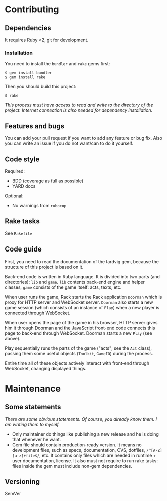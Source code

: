 # Contributing
## Dependencies
It requires Ruby >2, git for development.

### Installation
You need to install the `bundler` and `rake` gems first:

    $ gem install bundler
    $ gem install rake
    
Then you should build this project:

    $ rake
    
*This process must have access to read and write to the directory of the 
project. Internet connection is also needed for dependency installation.*

## Features and bugs
You can add your pull request if you want to add any feature or bug fix. Also 
you can write an issue if you do not want/can to do it yourself.
 
## Code style
Required:
- BDD (coverage as full as possible)
- YARD docs

Optional:
- No warnings from `rubocop`

## Rake tasks
See `Rakefile`

## Code guide
First, you need to read the documentation of the tardvig gem, because the
structure of this project is based on it.

Back-end code is written in Ruby language. It is divided into two parts (and
directories): `lib` and `game`. `lib` contents back-end engine and helper
classes, `game` consists of the game itself: acts, texts, etc.

When user runs the game, Rack starts the Rack application `Doorman` which is
proxy for HTTP server and WebSocket server. `Doorman` also starts a new game 
session (which consists of an instance of `Play`) when a new player is connected
through WebSocket.

When user opens the page of the game in his browser, HTTP server gives him it
through Doorman and the JavaScript front-end code connects this page to back-end
through WebSocket. Doorman starts a new `Play` (see above).

Play sequentially runs the parts of the game ("acts"; see the `Act` class), 
passing them some useful objects (`Toolkit`, `GameIO`) during the process.

Entire time all of these objects actively interact with front-end through
WebSocket, changing displayed things.

# Maintenance
## Some statements
*There are some obvious statements. Of course, you already know them.
I am writing them to myself.*
* Only maintainer do things like publishing a new release and he is doing that 
whenever he want.
* Gem file should contain production-ready version. It means no development
files, such as specs, documentation, CVS, dotfiles, `/^[A-Z][a-z]+file$/`, etc. 
It contains only files which are needed in runtime + user documentation,
license.
It also must not require to run rake tasks: files inside the gem must include
non-gem dependencies.

## Versioning
SemVer